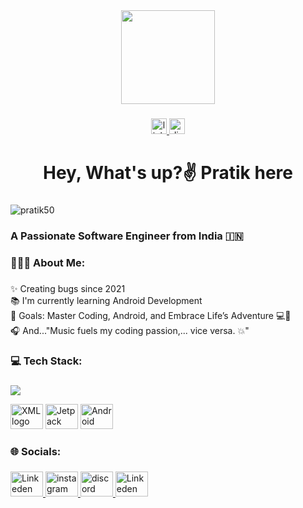 <div align="center">
  <img height="150" src="https://github.com/pratik50/pratik50/assets/92214381/0d055674-84f0-476c-85d0-a6c97b3f1043"  />

  
</div>

###

<div align="center">
  <a href="https://www.linkedin.com/in/pratik-jadhav-44005a253/" target="_blank">
    <img src="https://img.shields.io/static/v1?message=LinkedIn&logo=linkedin&label=&color=0077B5&logoColor=white&labelColor=&style=for-the-badge" height="25" alt="linkedin logo"  />
  </a>
  <a href="https://discordapp.com/users/1022392296102174740" target="_blank">
    <img src="https://img.shields.io/static/v1?message=Discord&logo=discord&label=&color=7289DA&logoColor=white&labelColor=&style=for-the-badge" height="25" alt="discord logo"  />
  </a>
</div>

###

<h1 align="center"> Hey, What's up?✌️ Pratik here </h1>

###

<p align="left"> <img src="https://komarev.com/ghpvc/?username=pratik50&label=Profile%20views&color=0e75b6&style=flat" alt="pratik50" /> </p>

###

<h3 align="left">A Passionate Software Engineer from India 🇮🇳 </h3>

###

<h3 align="left">🧑🏻‍💻 About Me:</h3>

###

<p align="left">✨ Creating bugs since 2021<br>📚 I'm currently learning Android Development<br>🎯 Goals: Master Coding, Android, and Embrace Life’s Adventure 💻🌟<br>🎧 And..."Music fuels my coding passion,... vice versa. 💥"</p>

###

<h3 align="left">💻 Tech Stack:</h3>

###

<p align="centre">
  <!-- Programming Languages -->
  <a href="https://skillicons.dev">
    <img src="https://skillicons.dev/icons?i=c,cpp,kotlin,materialui,androidstudio,gradle,vscode,ts,js,express,nodejs,html,css,tailwind,aws,firebase,mongodb,postgres,prisma,nginx,redis,githubactions,bash,vim,neovim,git,github,postman" />
  </a>

  <div style="display: inline-block;">
    <img src="https://cdn.jsdelivr.net/gh/devicons/devicon@latest/icons/xml/xml-original.svg" height="40" width="52" alt="XML logo"/>
    <img src="https://cdn.jsdelivr.net/gh/devicons/devicon@latest/icons/jetpackcompose/jetpackcompose-original.svg" height="40" width="52" alt="Jetpack Compose logo" />
    <img src="https://cdn.jsdelivr.net/gh/devicons/devicon@latest/icons/android/android-plain.svg" height="40" width="52" alt="Android logo" />
  </div>
  
</p> 




###

<h3 align="left">🌐 Socials:</h3>

###

<div align="left">
  <a href="https://www.linkedin.com/in/pratik-jadhav-44005a253/" target="_blank">
    <img src="https://cdn.jsdelivr.net/gh/devicons/devicon@latest/icons/linkedin/linkedin-original.svg" height="40" width="52" alt="Linkeden logo" />
  </a>
  <a href="https://www.instagram.com/_ppratt__/" target="_blank">
    <img src="https://raw.githubusercontent.com/maurodesouza/profile-readme-generator/master/src/assets/icons/social/instagram/default.svg" width="52" height="40" alt="instagram logo"  />
  </a>
  <a href="https://discordapp.com/users/1022392296102174740" target="_blank">
    <img src="https://raw.githubusercontent.com/maurodesouza/profile-readme-generator/master/src/assets/icons/social/discord/default.svg" width="52" height="40" alt="discord logo"  />
  </a>
  <a href="https://stackoverflow.com/users/20058872/j-pratik99" target="_blank">
    <img src="https://cdn.jsdelivr.net/gh/devicons/devicon@latest/icons/stackoverflow/stackoverflow-original.svg" height="40" width="52" alt="Linkeden logo" />
  </a>
</div>

###

<!-- ![Top Langs](https://github-readme-stats.vercel.app/api/top-langs/?username=pratik50&size_weight=0&count_weight=0.5)-->
<!-- Proudly created with GPRM ( https://gprm.itsvg.in ) -->



